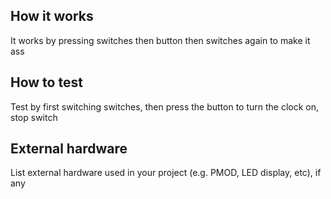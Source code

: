 <!---

This file is used to generate your project datasheet. Please fill in the information below and delete any unused
sections.

You can also include images in this folder and reference them in the markdown. Each image must be less than
512 kb in size, and the combined size of all images must be less than 1 MB.
-->

## How it works

It works by pressing switches then button then switches again to make it ass
## How to test

Test by first switching switches, then press the button to turn the clock on, stop switch 
## External hardware

List external hardware used in your project (e.g. PMOD, LED display, etc), if any
